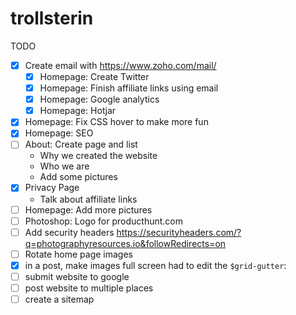 # trollsterin

TODO

- [x] Create email with https://www.zoho.com/mail/
    - [x] Homepage: Create Twitter
    - [x] Homepage: Finish affiliate links using email
    - [x] Homepage: Google analytics
    - [x] Homepage: Hotjar
- [x] Homepage: Fix CSS hover to make more fun
- [x] Homepage: SEO
- [ ] About: Create page and list
    - Why we created the website
    - Who we are
    - Add some pictures
- [x] Privacy Page
    - Talk about affiliate links
- [ ] Homepage: Add more pictures
- [ ] Photoshop: Logo for producthunt.com
- [ ] Add security headers https://securityheaders.com/?q=photographyresources.io&followRedirects=on
- [ ] Rotate home page images
- [x] in a post, make images full screen
had to edit the `$grid-gutter`:
- [ ] submit website to google
- [ ] post website to multiple places
- [ ] create a sitemap